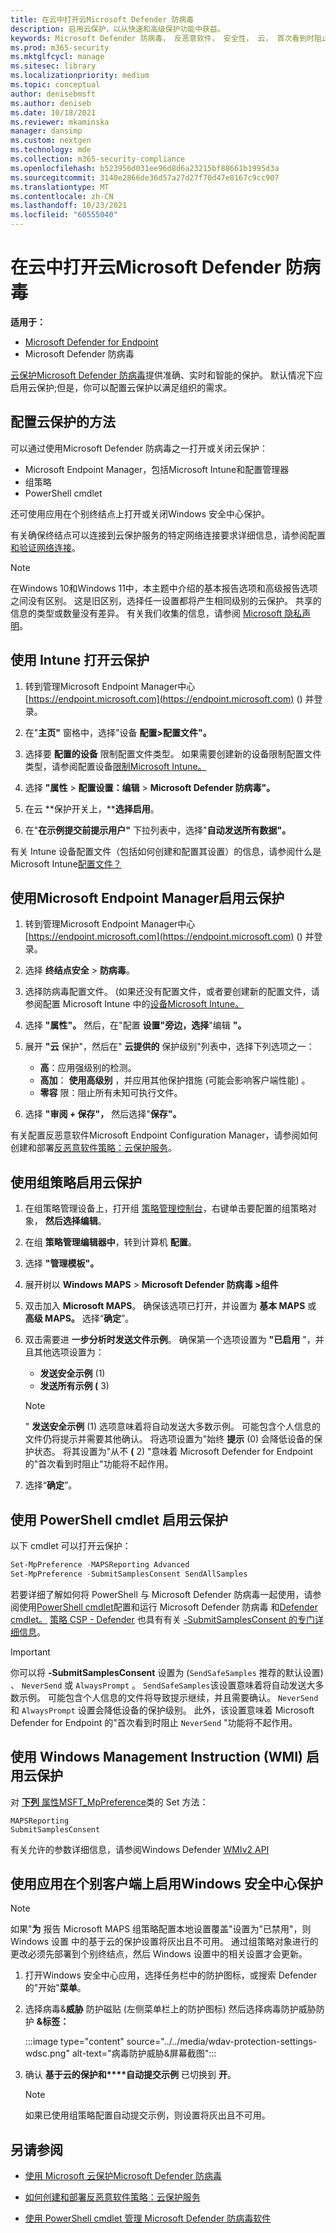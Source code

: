 ```yaml
---
title: 在云中打开云Microsoft Defender 防病毒
description: 启用云保护，以从快速和高级保护功能中获益。
keywords: Microsoft Defender 防病毒， 反恶意软件， 安全性， 云， 首次看到时阻止
ms.prod: m365-security
ms.mktglfcycl: manage
ms.sitesec: library
ms.localizationpriority: medium
ms.topic: conceptual
author: denisebmsft
ms.author: deniseb
ms.date: 10/18/2021
ms.reviewer: mkaminska
manager: dansimp
ms.custom: nextgen
ms.technology: mde
ms.collection: m365-security-compliance
ms.openlocfilehash: b523956d031ee96d8d6a23215bf88661b1995d3a
ms.sourcegitcommit: 3140e2866de36d57a27d27f70d47e8167c9cc907
ms.translationtype: MT
ms.contentlocale: zh-CN
ms.lasthandoff: 10/23/2021
ms.locfileid: "60555040"
---
```

# <a name="turn-on-cloud-protection-in-microsoft-defender-antivirus"></a>在云中打开云Microsoft Defender 防病毒

**适用于：**

- [Microsoft Defender for Endpoint](/microsoft-365/security/defender-endpoint/)
- Microsoft Defender 防病毒

[云保护Microsoft Defender 防病毒](cloud-protection-microsoft-defender-antivirus.md)提供准确、实时和智能的保护。 默认情况下应启用云保护;但是，你可以配置云保护以满足组织的需求。

## <a name="methods-to-configure-cloud-protection"></a>配置云保护的方法

可以通过使用Microsoft Defender 防病毒之一打开或关闭云保护：

- Microsoft Endpoint Manager，包括Microsoft Intune和配置管理器
- 组策略
- PowerShell cmdlet

还可使用应用在个别终结点上打开或关闭Windows 安全中心保护。 

有关确保终结点可以连接到云保护服务的特定网络连接要求详细信息，请参阅配置 [和验证网络连接](configure-network-connections-microsoft-defender-antivirus.md)。

> [!NOTE]
> 在Windows 10和Windows 11中，本主题中介绍的基本报告选项和高级报告选项之间没有区别。 这是旧区别，选择任一设置都将产生相同级别的云保护。 共享的信息的类型或数量没有差异。 有关我们收集的信息，请参阅 [Microsoft 隐私声明](https://go.microsoft.com/fwlink/?linkid=521839)。

## <a name="use-intune-to-turn-on-cloud-protection"></a>使用 Intune 打开云保护

1. 转到管理Microsoft Endpoint Manager中心 [https://endpoint.microsoft.com](https://endpoint.microsoft.com) () 并登录。

2. 在"**主页"** 窗格中，选择"设备 **配置>配置文件"。**

3. 选择要 **配置的设备** 限制配置文件类型。 如果需要创建新的设备限制配置文件类型，请参阅配置设备[限制Microsoft Intune。](/intune/device-restrictions-configure)

4. 选择 **"属性** \> **配置设置：编辑** \> **Microsoft Defender 防病毒"。**

5. 在云 **保护开关上，****选择启用**。

6. 在"**在示例提交前提示用户"** 下拉列表中，选择"**自动发送所有数据"。**

有关 Intune 设备配置文件（包括如何创建和配置其设置）的信息，请参阅什么是Microsoft Intune[配置文件？](/intune/device-profiles)

## <a name="use-microsoft-endpoint-manager-to-turn-on-cloud-protection"></a>使用Microsoft Endpoint Manager启用云保护

1. 转到管理Microsoft Endpoint Manager中心 [https://endpoint.microsoft.com](https://endpoint.microsoft.com) () 并登录。

2. 选择 **终结点安全** \> **防病毒**。

3. 选择防病毒配置文件。  (如果还没有配置文件，或者要创建新的配置文件，请参阅配置 Microsoft Intune 中的[设备Microsoft Intune。](/intune/device-restrictions-configure)

4. 选择 **"属性"。** 然后，在"配置 **设置"旁边，选择**"编辑 **"。**

5. 展开 **"云** 保护"，然后在" **云提供的** 保护级别"列表中，选择下列选项之一：
   - **高**：应用强级别的检测。
   - **高加**： **使用高级别** ，并应用其他保护措施 (可能会影响客户端性能) 。
   - **零容** 限：阻止所有未知可执行文件。

6. 选择 **"审阅 + 保存"，** 然后选择"**保存"。**

有关配置反恶意软件Microsoft Endpoint Configuration Manager，请参阅如何创建和部署[反恶意软件策略：云保护服务](/configmgr/protect/deploy-use/endpoint-antimalware-policies#cloud-protection-service)。

## <a name="use-group-policy-to-turn-on-cloud-protection"></a>使用组策略启用云保护

1. 在组策略管理设备上，打开组 [策略管理控制台](/previous-versions/windows/it-pro/windows-server-2008-R2-and-2008/cc731212(v=ws.11))，右键单击要配置的组策略对象， **然后选择编辑**。

2. 在组 **策略管理编辑器中**，转到计算机 **配置**。

3. 选择 **"管理模板"。**

4. 展开树以 **Windows MAPS**  >  **Microsoft Defender 防病毒 >组件**

5. 双击加入 **Microsoft MAPS**。 确保该选项已打开，并设置为 **基本 MAPS** 或 **高级 MAPS。** 选择“**确定**”。

6. 双击需要进 **一步分析时发送文件示例**。 确保第一个选项设置为 **"已启用** "，并且其他选项设置为：

   - **发送安全示例** (1) 
   - **发送所有示例 (** 3) 

   >[!NOTE]
   > " **发送安全示例** (1) 选项意味着将自动发送大多数示例。 可能包含个人信息的文件仍将提示并需要其他确认。
   > 将选项设置为"始终 **提示** (0) 会降低设备的保护状态。 将其设置为"从不 **(** 2) "意味着 Microsoft Defender [](configure-block-at-first-sight-microsoft-defender-antivirus.md) for Endpoint 的"首次看到时阻止"功能将不起作用。

7. 选择“**确定**”。

## <a name="use-powershell-cmdlets-to-turn-on-cloud-protection"></a>使用 PowerShell cmdlet 启用云保护

以下 cmdlet 可以打开云保护：

```PowerShell
Set-MpPreference -MAPSReporting Advanced
Set-MpPreference -SubmitSamplesConsent SendAllSamples
```

若要详细了解如何将 PowerShell 与 Microsoft Defender 防病毒一起使用，请参阅使用[PowerShell cmdlet](use-powershell-cmdlets-microsoft-defender-antivirus.md)配置和运行 Microsoft Defender 防病毒 和[Defender cmdlet。](/powershell/module/defender/) [策略 CSP - Defender](/windows/client-management/mdm/policy-csp-defender) 也具有有关 [-SubmitSamplesConsent 的专门详细信息](/windows/client-management/mdm/policy-csp-defender#defender-submitsamplesconsent)。

> [!IMPORTANT]
> 你可以将 **-SubmitSamplesConsent** 设置为 (`SendSafeSamples` 推荐的默认设置) 、 `NeverSend` 或 `AlwaysPrompt` 。 `SendSafeSamples`该设置意味着将自动发送大多数示例。 可能包含个人信息的文件将导致提示继续，并且需要确认。
> `NeverSend`和 `AlwaysPrompt` 设置会降低设备的保护级别。 此外，该设置意味着 Microsoft Defender for Endpoint 的"首次看到时阻止 `NeverSend` "功能将不起作用。 [](configure-block-at-first-sight-microsoft-defender-antivirus.md)

## <a name="use-windows-management-instruction-wmi-to-turn-on-cloud-protection"></a>使用 Windows Management Instruction (WMI) 启用云保护

对 [**下列** 属性MSFT_MpPreference](/previous-versions/windows/desktop/defender/set-msft-mppreference)类的 Set 方法：

```WMI
MAPSReporting
SubmitSamplesConsent
```

有关允许的参数详细信息，请参阅Windows Defender [WMIv2 API](/previous-versions/windows/desktop/defender/windows-defender-wmiv2-apis-portal)

## <a name="turn-on-cloud-protection-on-individual-clients-with-the-windows-security-app"></a>使用应用在个别客户端上启用Windows 安全中心保护

> [!NOTE]
> 如果"**为** 报告 Microsoft MAPS 组策略配置本地设置覆盖"设置为"已禁用"，则 Windows 设置 中的基于云的保护设置将灰出且不可用。  通过组策略对象进行的更改必须先部署到个别终结点，然后 Windows 设置中的相关设置才会更新。

1. 打开Windows 安全中心应用，选择任务栏中的防护图标，或搜索 Defender 的"开始"**菜单**。

2. 选择病毒&**威胁** 防护磁贴 (左侧菜单栏上的防护图标) 然后选择病毒防护威胁防护 **&标签：**

    :::image type="content" source="../../media/wdav-protection-settings-wdsc.png" alt-text="病毒防护威胁&屏幕截图":::

3. 确认 **基于云的保护和****自动提交示例** 已切换到 **开**。

   > [!NOTE]
   > 如果已使用组策略配置自动提交示例，则设置将灰出且不可用。

## <a name="see-also"></a>另请参阅

- [使用 Microsoft 云保护Microsoft Defender 防病毒](cloud-protection-microsoft-defender-antivirus.md)

- [如何创建和部署反恶意软件策略：云保护服务](/configmgr/protect/deploy-use/endpoint-antimalware-policies#cloud-protection-service)

- [使用 PowerShell cmdlet 管理 Microsoft Defender 防病毒软件](use-powershell-cmdlets-microsoft-defender-antivirus.md)
